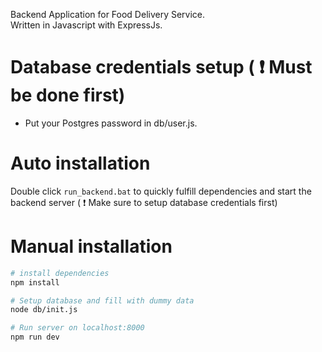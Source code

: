 Backend Application for Food Delivery Service.  
Written in Javascript with ExpressJs.  

# Database credentials setup ( :heavy_exclamation_mark: Must be done first)
* Put your Postgres password in db/user.js.

# Auto installation
Double click `run_backend.bat` to quickly fulfill dependencies and start the backend server ( :heavy_exclamation_mark: Make sure to setup database credentials first)

# Manual installation
``` bash
# install dependencies
npm install

# Setup database and fill with dummy data
node db/init.js

# Run server on localhost:8000
npm run dev
```
